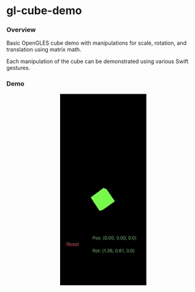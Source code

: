 # gl-cube-demo

### Overview

Basic OpenGLES cube demo with manipulations for scale, rotation, and translation using matrix math.

Each manipulation of the cube can be demonstrated using various Swift gestures. 

### Demo

<p align="center">
    <img src="https://github.com/jake-pauls/gl-cube-demo/blob/main/demo/gl-cube-demo.gif" alt="gl-cube-demo" width="225px" height="500px" />
</p>

